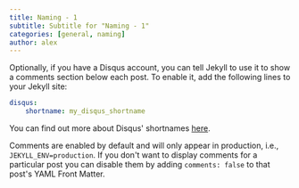 ```yaml
---
title: Naming - 1
subtitle: Subtitle for "Naming - 1"
categories: [general, naming]
author: alex
---
```


Optionally, if you have a Disqus account, you can tell Jekyll to use it to show a comments section below each post. To enable it, add the following lines to your Jekyll site:

```yaml
disqus:
    shortname: my_disqus_shortname
```

You can find out more about Disqus' shortnames [here](https://help.disqus.com/customer/portal/articles/466208).

Comments are enabled by default and will only appear in production, i.e., `JEKYLL_ENV=production`. If you don't want to display comments for a particular post you can disable them by adding `comments: false` to that post's YAML Front Matter.
